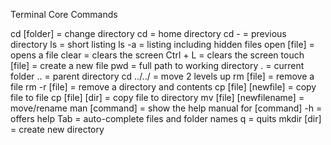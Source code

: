 Terminal Core Commands

cd [folder] = change directory
cd = home directory
cd - = previous directory
ls = short listing
ls -a = listing including hidden files
open [file] = opens a file
clear = clears the screen
Ctrl + L = clears the screen
touch [file] = create a new file
pwd = full path to working directory
. = current folder
.. = parent directory
cd ../../ = move 2 levels up
rm [file] = remove a file
rm -r [file] = remove a directory and contents
cp [file] [newfile] = copy file to file
cp [file] [dir] = copy file to directory
mv [file] [newfilename] = move/rename
man [command] = show the help manual for [command]
-h = offers help
Tab = auto-complete files and folder names
q = quits
mkdir [dir] = create new directory
